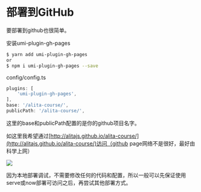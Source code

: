 # 部署到GitHub

要部署到github也很简单。

安装umi-plugin-gh-pages

```bash
$ yarn add umi-plugin-gh-pages
or
$ npm i umi-plugin-gh-pages --save
```

config/config.ts

```javascript
plugins: [
    'umi-plugin-gh-pages',
],
base: '/alita-course/',
publicPath: '/alita-course/',
```

这里的base和publicPath配置的是你的github项目名字。

如这里我希望通过[http://alitajs.github.io/alita-course/](http://alitajs.github.io/alita-course/)访问（github page网络不是很好，最好由科学上网）

![](https://cdn.nlark.com/yuque/0/2019/png/123174/1546484270851-65322839-1815-4d06-b5b5-233faa9cf8c5.png#align=center&display=inline&height=1556&originHeight=1556&originWidth=2694&status=done&width=747)

因为本地部署调试，不需要修改任何的代码和配置，所以一般可以先保证使用serve或now部署可访问之后，再尝试其他部署方式。
